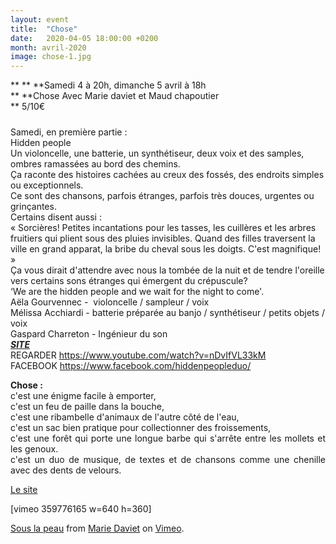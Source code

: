 ```yaml
---
layout: event
title:  "Chose"
date:   2020-04-05 18:00:00 +0200
month: avril-2020
image: chose-1.jpg
---
```


**
**
**Samedi 4 à 20h, dimanche 5 avril à 18h  
** **Chose Avec Marie daviet et Maud chapoutier  
** 5/10€

##### 



<p style="text-align:left;">
  Samedi, en première partie :<br /> Hidden people<br /> Un violoncelle, une batterie, un synthétiseur, deux voix et des samples, ombres ramassées au bord des chemins.<br /> Ça raconte des histoires cachées au creux des fossés, des endroits simples ou exceptionnels.<br /> Ce sont des chansons, parfois étranges, parfois très douces, urgentes ou grinçantes.<br /> Certains disent aussi :<br /> « Sorcières! Petites incantations pour les tasses, les cuillères et les arbres fruitiers qui plient sous des pluies invisibles. Quand des filles traversent la ville en grand apparat, la bribe du cheval sous les doigts. C'est magnifique! »<br /> Ça vous dirait d'attendre avec nous la tombée de la nuit et de tendre l'oreille vers certains sons étranges qui émergent du crépuscule?<br /> &lsquo;We are the hidden people and we wait for the night to come'.<i><br /> </i>Aëla Gourvennec -  violoncelle / sampleur / voix<br /> Mélissa Acchiardi - batterie préparée au banjo / synthétiseur / petits objets / voix<br /> Gaspard Charreton - Ingénieur du son<i><br /> </i><em><strong><a href="https://duretdoux.com/artistes/hiddenpeople/">SITE </a><br /> </strong></em><i></i>REGARDER <a href="https://www.youtube.com/watch?v=nDvIfVL33kM">https://www.youtube.com/watch?v=nDvIfVL33kM</a><br /> FACEBOOK <a href="https://www.facebook.com/hiddenpeopleduo/" target="_blank" rel="noopener noreferrer">https://www.facebook.com/hiddenpeopleduo/</a>
</p>

<p align="JUSTIFY">
  <strong>Chose :<br /> </strong>c'est une énigme facile à emporter,<br /> c'est un feu de paille dans la bouche,<br /> c'est une ribambelle d'animaux de l'autre côté de l'eau,<br /> c'est un sac bien pratique pour collectionner des froissements,<br /> c'est une forêt qui porte une longue barbe qui s'arrête entre les mollets et les genoux.<br /> c'est un duo de musique, de textes et de chansons comme une chenille avec des dents de velours.
</p>

[Le site](https://davietmarie.wixsite.com/chose)

[vimeo 359776165 w=640 h=360]

[Sous la peau](https://vimeo.com/359776165) from [Marie Daviet](https://vimeo.com/user102835710) on [Vimeo](https://vimeo.com).

